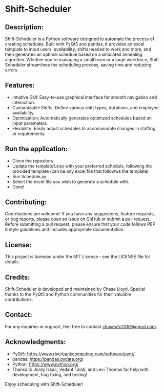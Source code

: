 
# Shift-Scheduler


## Description:
Shift-Scheduler is a Python software designed to automate the process of creating schedules. Built with PyQt5 and pandas, it provides an excel template to input users' availability, shifts needed to work and more, and then generates an optimal schedule based on a simulated annealing algorithm. Whether you're managing a small team or a large workforce, Shift Scheduler streamlines the scheduling process, saving time and reducing errors.

## Features:
* Intuitive GUI: Easy-to-use graphical interface for smooth navigation and interaction.
* Customizable Shifts: Define various shift types, durations, and employee availability.
* Optimization: Automatically generates optimized schedules based on input parameters.
* Flexibility: Easily adjust schedules to accommodate changes in staffing or requirements.


## Run the application:
* Clone the repository
* Update the template1.xlsx with your preferred schedule, following the provided template (can be any excel file that followws the template)
* Run Schedule.py
* Select the excel file you wish to generate a schedule with.
* Done!

## Contributing:
Contributions are welcome! If you have any suggestions, feature requests, or bug reports, please open an issue on GitHub or submit a pull request.
Before submitting a pull request, please ensure that your code follows PEP 8 style guidelines and includes appropriate documentation.

## License:
This project is licensed under the MIT License - see the LICENSE file for details.

## Credits:
Shift-Scheduler is developed and maintained by Chase Lloyd. Special thanks to the PyQt5 and Python communities for their valuable contributions.

## Contact:
For any inquiries or support, feel free to contact chaseufc2010@gmail.com.

## Acknowledgments:
* PyQt5: https://www.riverbankcomputing.com/software/pyqt/
* pandas: https://pandas.pydata.org/
* Python: https://www.python.org/
* Thanks to Jordy Issac, Vedant Talati, and Levi Thomas for help with development, bug fixing, and testing!


Enjoy scheduling with Shift-Scheduler!

